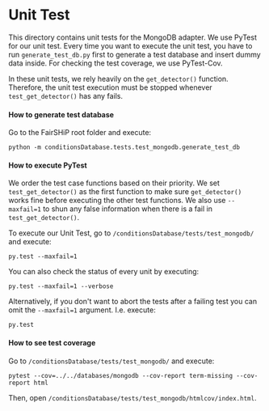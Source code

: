 # Unit Test
This directory contains unit tests for the MongoDB adapter. We use PyTest for our unit test.
Every time you want to execute the unit test, you have to run `generate_test_db.py` first to
generate a test database and insert dummy data inside. For checking the test coverage, we use PyTest-Cov.

In these unit tests, we rely heavily on the `get_detector()` function.
Therefore, the unit test execution must be stopped whenever `test_get_detector()` has any fails.

#### How to generate test database
Go to the FairSHiP root folder and execute:
```
python -m conditionsDatabase.tests.test_mongodb.generate_test_db
```

#### How to execute PyTest
We order the test case functions based on their priority.
We set `test_get_detector()` as the first function to make sure `get_detector()` works fine before executing the
other test functions. We also use `--maxfail=1` to shun any false information when there is a fail in `test_get_detector()`.

To execute our Unit Test, go to `/conditionsDatabase/tests/test_mongodb/` and execute:
```
py.test --maxfail=1
```
You can also check the status of every unit by executing:
```
py.test --maxfail=1 --verbose
```

Alternatively, if you don't want to abort the tests after a failing test you can omit the
`--maxfail=1` argument. I.e. execute:
```
py.test
```

#### How to see test coverage
Go to `/conditionsDatabase/tests/test_mongodb/` and execute:
```
pytest --cov=../../databases/mongodb --cov-report term-missing --cov-report html
```
Then, open `/conditionsDatabase/tests/test_mongodb/htmlcov/index.html`.
